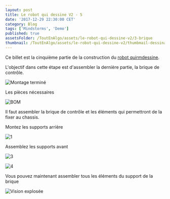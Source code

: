 ```yaml
---
layout: post
title: Le robot qui dessine V2 - 5
date: '2017-12-29 22:30:00 CET'
category: Blog
tags: ['Mindstorms', 'Demo']
published: true
assetsFolder: /ToutEnAlgo/assets/le-robot-qui-dessine-v2/3-brique
thumbnail: /ToutEnAlgo/assets/le-robot-qui-dessine-v2/thumbmail-dessinatorv2-150x150.png
---
```


Ce billet est la cinquième partie de la construction du [robot quirmdessine]({{site.prefix}}/blog/2017/12/27/le-robot-qui-dessine-v2-1).

L'objectif dans cette étape est d'assembler la dernière partie, la brique de contrôle.

![Montage terminé]({{page.assetsFolder}}/3-completed-small.png)

Les pièces nécessaires

![BOM]({{page.assetsFolder}}/BOM-brique.png)

Il faut assembler la brique de contrôle et les éléments qui permettront de la fixer au chassis.

Montez les supports arrière

![1]({{page.assetsFolder}}/3-1-steps-small.png)

Assemblez les supports avant

![3]({{page.assetsFolder}}/3-3-steps-small.png)

![4]({{page.assetsFolder}}/3-4-steps-small.png)

Vous pouvez maintenant assembler tous les éléments du support de la brique

![Vision explosée]({{page.assetsFolder}}/3-all-steps.png)

